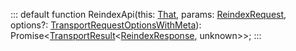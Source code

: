 :::
default function ReindexApi(this: [That](./That.md), params: [ReindexRequest](./ReindexRequest.md), options?: [TransportRequestOptionsWithMeta](./TransportRequestOptionsWithMeta.md)): Promise<[TransportResult](./TransportResult.md)<[ReindexResponse](./ReindexResponse.md), unknown>>;
:::
